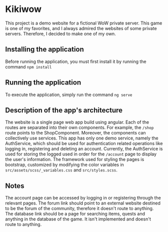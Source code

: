 # Kikiwow

This project is a demo website for a fictional WoW private server. This game is one of my favorites, and I always admired the websites of some private servers. Therefore, I decided
to make one of my own.

## Installing the application

Before running the application, you must first install it by running the command `npm install`

## Running the application

To execute the application, simply run the command `ng serve`

## Description of the app's architecture

The website is a single page web app build using angular. Each of the routes are separated into their own components. For example, the `/shop` route points to the ShopComponent. Moreover, the components can collectively use services. This app has only one demo service, namely the AuthService, which should be used for authentication related operations like logging in, registering and deleting an account. Currently, the AuthService is used for storing the logged used in order for the `/account` page to display the user's information. The framework used for styling the pages is bootstrap, customized by modifying the color variables in `src/assets/scss/_variables.css` and
`src/styles.scss`.

## Notes

The account page can be accessed by logging in or registering through the relevant pages.
The forum link should point to an external website destined to be the forum of the community, therefore it doesn't route to anything.
The database link should be a page for searching items, quests and anything in the database of the game. It isn't implemented and doesn't route to anything.
